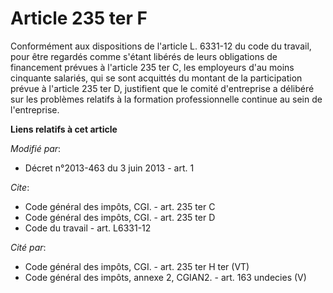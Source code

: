# Article 235 ter F

Conformément aux dispositions de l'article L. 6331-12 du code du travail, pour être regardés comme s'étant libérés de leurs
obligations de financement prévues à l'article 235 ter C, les employeurs d'au moins cinquante salariés, qui se sont acquittés
du montant de la participation prévue à l'article 235 ter D, justifient que le comité d'entreprise a délibéré sur les
problèmes relatifs à la formation professionnelle continue au sein de l'entreprise.

**Liens relatifs à cet article**

_Modifié par_:

  - Décret n°2013-463 du 3 juin 2013 - art. 1

_Cite_:

  - Code général des impôts, CGI. - art. 235 ter C
  - Code général des impôts, CGI. - art. 235 ter D
  - Code du travail - art. L6331-12

_Cité par_:

  - Code général des impôts, CGI. - art. 235 ter H ter (VT)
  - Code général des impôts, annexe 2, CGIAN2. - art. 163 undecies (V)

